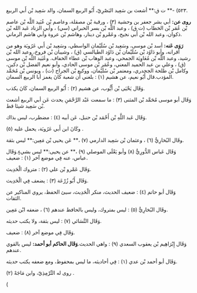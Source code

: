 ٥٢٣) -** ت ق:** أشعث بن سَعِيد البَصْرِيّ، أَبُو الربيع السمان، والد سَعِيد بْن أَبي الربيع.

**روى عن:** أبي بشر جعفر بن وحشية (٣) ، ورقبة بْن مصقلة، وعاصم بْن عُبَيد اللَّه بْن عاصم بْن عُمَر بْن الخطاب (ت ق) ، وعبد اللَّه بْن بسر الحبراني (سي) ، وأبي الزناد عَبد الله بْن ذكوان، وعبد الله بْن أَبي نجيح، وعَمْرو بْن دينار، وهاشم بْن عروة وأبي هاشم الرماني.

**رَوَى عَنه:** أسد بْن موسى، وسَعِيد بْن سُلَيْمان الواسطي، وسَعِيد بْن أَبي عَرُوبَة وهو من أقرانه، وأبو دَاوُد بْن سُلَيْمان بْن دَاوُد الطيالسي (ق) ، وشيبان بْن فروخ، وعبد الله بْن رشيد، وعبد اللَّه بْن مُعَاوِيَة الجمحي، وعبد الوهاب بْن عطاء الخفاف. وعُبَيد اللَّه بْن موسى (ق) ، وعلي بن عبد الحميد المعني، وعُمَر بْن موسى الحادي، وأبو نعيم الفضل بْن دكين، وكامل بْن طلحة الجحدري، ومعتمر بْن سُلَيْمان، ووكيع بْن الجراح (ت) ، ويونس بْن مُحَمَّد المؤدب.قال أَبُو نعيم، عن هشيم (١) : بلغني أن شعبة كَانَ يغمز أبا الربيع السمان.

وَقَال يَحْيَى بْن أَيُّوب، عن هشيم (٢) : أَبُو الربيع السمان، كَانَ يكذب.

وَقَال أبو موسى مُحَمَّد بْن المثنى (٣) : ما سمعت عَبْد الرَّحْمَنِ يحدث عَن أبي الربيع أشعث بْن سَعِيد شيئا قط.

وَقَال عَبد اللَّهِ بْن أَحْمَد بْن حنبل، عَن أبيه (٤) : مضطرب، ليس بذاك.

وكَانَ ابن أَبي عَرُوبَة، يحمل عليه (٥) .

وقَال البُخارِيُّ (٦) ، وعثمان بْن سَعِيد الدارمي (٧) ،** عَن يحيى بْن مَعِين:** ليس بثقة.

وَقَال عَباس الدُّورِيُّ (٨) وأبو يَعْلَى الموصلي (٩) ،** عن يحيى:** ليس بشيءٍ.وَقَال عباس، عنه فِي موضع آخر (١) : ضعيف.

وَقَال عَمْرو بْن علي (٢) : متروك الْحَدِيث.

وَقَال أَبُو زُرْعَة (٣) : يضعف فِي الْحَدِيث.

وَقَال أبو حاتم (٤) : ضعيف الحديث، منكر الْحَدِيث، سيئ الحفظ، يروي المناكير عن الثقات.

وقَال البُخارِيُّ (٥) : ليس بمتروك، وليس بالحافظ عندهم (٦) ، ضعفه ابْن مَعِين.

وَقَال النَّسَائي (٧) : ليس بثقة، ولا يكتب حديثه.

وَقَال فِي موضع آخر (٨) : ضعيف.

وَقَال إِبْرَاهِيم بْن يعقوب السعدي (٩) : واهي الحديث.**وَقَال الحاكم أبو أحمد:** ليس بالقوي عندهم.

وَقَال أبو أحمد بْن عدي (١) : فِي أحاديثه، ما ليس بمحفوظ، ومع ضعفه يكتب حديثه.

روى له التِّرْمِذِيّ، وابن مَاجَهْ (٢) .

(